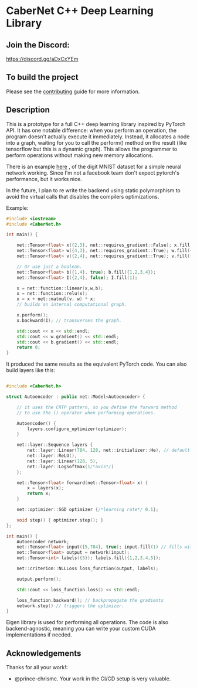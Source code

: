 # CaberNet C++ Deep Learning Library

## Join the Discord:

https://discord.gg/aDxCxYEm


## To build the project

Please see the [contributing](.github/CONTRIBUTING.md#building-the-library) guide for more information.

## Description

This is a prototype for a full C++ deep learning library inspired by PyTorch API. It has one notable difference: when you perform an operation, the program doesn't actually execute it immediately. Instead, it allocates a node into a graph, waiting for you to call the perform() method on the result (like tensorflow but this is a dynamic graph). This allows the programmer to perform operations without making new memory allocations.

There is an example [here](examples/model.cpp) , of the digit MNIST dataset for a simple neural network working. Since I'm not a facebook team don't expect pytorch's performance, but it works nice.

In the future, I plan to re write the backend using static polymorphism to avoid the virtual calls that disables the compilers optimizations.

Example:

```cpp
#include <iostream>
#include <CaberNet.h>

int main() {

    net::Tensor<float> x({2,3}, net::requires_gradient::False); x.fill({1,2,3,4,5,6});
    net::Tensor<float> w({4,3}, net::requires_gradient::True); w.fill({1,2,-3,4,5,6,7,8,-9,10,11,-12});
    net::Tensor<float> v({2,4}, net::requires_gradient::True); v.fill({1,2,-3,4,5,6,7,8});

    // Or use just a boolean.
    net::Tensor<float> b({1,4}, true); b.fill({1,2,3,4});
    net::Tensor<float> I({2,4}, false); I.fill(1);

    x = net::function::linear(x,w,b);
    x = net::function::relu(x);
    x = x + net::matmul(v, w) * x;
    // builds an internal computational graph.

    x.perform();
    x.backward(I); // transverses the graph.

    std::cout << x << std::endl;
    std::cout << w.gradient() << std::endl;
    std::cout << b.gradient() << std::endl;
    return 0;
}
```

It produced the same results as the equivalent PyTorch code. 
You can also build layers like this: 

```cpp

#include <CaberNet.h>

struct Autoencoder : public net::Model<Autoencoder> {

    // it uses the CRTP pattern, so you define the forward method
    // to use the () operator when performing operations. 

    Autoencoder() {
        layers.configure_optimizer(optimizer);
    }

    net::layer::Sequence layers {
        net::layer::Linear(784, 128, net::initializer::He), // default initializer
        net::layer::ReLU(),
        net::layer::Linear(128, 5),
        net::layer::LogSoftmax(1/*axis*/)
    };

    net::Tensor<float> forward(net::Tensor<float> x) {
        x = layers(x);
        return x;
    }

    net::optimizer::SGD optimizer {/*learning rate*/ 0.1};

    void step() { optimizer.step(); }
};

int main() {
    Autoencoder network;
    net::Tensor<float> input({5,784}, true); input.fill(1) // fills with ones
    net::Tensor<float> output = network(input);
    net::Tensor<int> labels({5}); labels.fill({1,2,3,4,5});

    net::criterion::NLLLoss loss_function(output, labels);

    output.perform();

    std::cout << loss_function.loss() << std::endl;

    loss_function.backward(); // backpropagate the gradients
    network.step() // triggers the optimizer. 
}

```

Eigen library is used for performing all operations. The code is also backend-agnostic, meaning you can write your custom CUDA implementations if needed.

## Acknowledgements

Thanks for all your work!:

* @prince-chrismc. Your work in the CI/CD setup is very valuable. 

